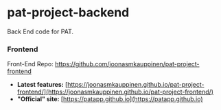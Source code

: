 # pat-project-backend
Back End code for PAT.

### Frontend
Front-End Repo: https://github.com/joonasmkauppinen/pat-project-frontend

* __Latest features:__ [https://joonasmkauppinen.github.io/pat-project-frontend/](https://joonasmkauppinen.github.io/pat-project-frontend/)
* __"Official" site:__ [https://patapp.github.io](https://patapp.github.io)
